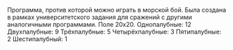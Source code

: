 Программа, против которой можно играть в морской бой. Была создана в рамках университетского задания для сражений с другими аналогичными программами.
Поле 20х20. 
Однопалубные: 12
Двухпалубные: 9
Трёхпалубные: 5
Четырёхпалубные: 3
Пятипалубные: 2
Шестипалубный: 1
